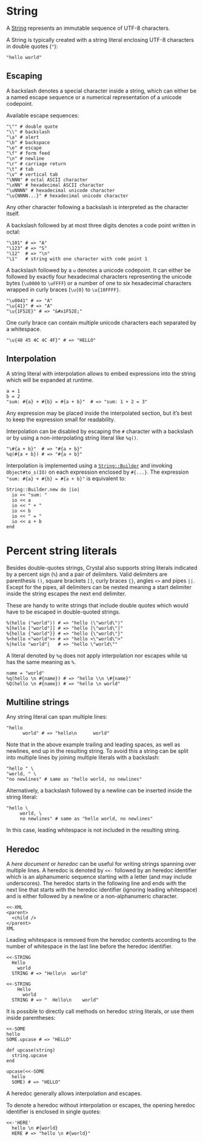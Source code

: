 # String

A [String](http://crystal-lang.org/api/String.html) represents an immutable sequence of UTF-8 characters.

A String is typically created with a string literal enclosing UTF-8 characters in double quotes (`"`):

```crystal
"hello world"
```

## Escaping

A backslash denotes a special character inside a string, which can either be a named escape sequence or a numerical representation of a unicode codepoint.

Available escape sequences:
```crystal
"\"" # double quote
"\\" # backslash
"\a" # alert
"\b" # backspace
"\e" # escape
"\f" # form feed
"\n" # newline
"\r" # carriage return
"\t" # tab
"\v" # vertical tab
"\NNN" # octal ASCII character
"\xNN" # hexadecimal ASCII character
"\uNNNN" # hexadecimal unicode character
"\u{NNNN...}" # hexadecimal unicode character
```

Any other character following a backslash is interpreted as the character itself.

A backslash followed by at most three digits denotes a code point written in octal:

```crystal
"\101" # => "A"
"\123" # => "S"
"\12"  # => "\n"
"\1"   # string with one character with code point 1
```

A backslash followed by a `u` denotes a unicode codepoint. It can either be followed by exactly four hexadecimal characters representing the unicode bytes (`\u0000` to `\uFFFF`) or a number of one to six hexadecimal characters wrapped in curly braces (`\u{0}` to `\u{10FFFF}`.

```crystal
"\u0041" # => "A"
"\u{41}" # => "A"
"\u{1F52E}" # => "&#x1F52E;"
```

One curly brace can contain multiple unicode characters each separated by a whitespace.

```crystal
"\u{48 45 4C 4C 4F}" # => "HELLO"
```

## Interpolation

A string literal with interpolation allows to embed expressions into the string which will be expanded at runtime.

```crystal
a = 1
b = 2
"sum: #{a} + #{b} = #{a + b}"  # => "sum: 1 + 2 = 3"
```

Any expression may be placed inside the interpolated section, but it’s best to keep the expression small for readability.

Interpolation can be disabled by escaping the `#` character with a backslash or by using a non-interpolating string literal like `%q()`.

```crystal
"\#{a + b}"  # => "#{a + b}"
%q(#{a + b}) # => "#{a + b}"
```

Interpolation is implemented using a [`String::Builder`](http://crystal-lang.org/api/String/Builder.html) and invoking `Object#to_s(IO)` on each expression enclosed by `#{...}`. The expression `"sum: #{a} + #{b} = #{a + b}"` is equivalent to:

```crystal
String::Builder.new do |io|
  io << "sum: "
  io << a
  io << " + "
  io << b
  io << " = "
  io << a + b
end
```

# Percent string literals

Besides double-quotes strings, Crystal also supports string literals indicated by a percent sign (`%`) and a pair of delimiters. Valid delimiters are parenthesis `()`, square brackets `[]`, curly braces `{}`, angles `<>` and pipes `||`. Except for the pipes, all delimiters can be nested meaning a start delimiter inside the string escapes the next end delimiter.

These are handy to write strings that include double quotes which would have to be escaped in double-quoted strings.

```crystal
%(hello ("world")) # => "hello (\"world\")"
%[hello ["world"]] # => "hello [\"world\"]"
%{hello {"world"}} # => "hello {\"world\"}"
%<hello <"world">> # => "hello <\"world\">"
%|hello "world"|   # => "hello \"world\""
```

A literal denoted by `%q` does not apply interpolation nor escapes while `%Q` has the same meaning as `%`.

```crystal
name = "world"
%q(hello \n #{name}) # => "hello \\n \#{name}"
%Q(hello \n #{name}) # => "hello \n world"
```

## Multiline strings

Any string literal can span multiple lines:

```crystal
"hello
      world" # => "hello\n      world"
```

Note that in the above example trailing and leading spaces, as well as newlines,
end up in the resulting string. To avoid this a string can be split into multiple lines
by joining multiple literals with a backslash:

```crystal
"hello " \
"world, " \
"no newlines" # same as "hello world, no newlines"
```

Alternatively, a backslash followed by a newline can be inserted inside the string literal:

```crystal
"hello \
     world, \
     no newlines" # same as "hello world, no newlines"
```

In this case, leading whitespace is not included in the resulting string.

## Heredoc

A *here document* or *heredoc* can be useful for writing strings spanning over multiple lines.
A heredoc is denoted by `<<-` followed by an heredoc identifier which is an alphanumeric sequence starting with a letter (and may include underscores). The heredoc starts in the following line and ends with the next line that starts with the heredoc identifier (ignoring leading whitespace) and is either followed by a newline or a non-alphanumeric character.

```crystal
<<-XML
<parent>
  <child />
</parent>
XML
```

Leading whitespace is removed from the heredoc contents according to the number of whitespace in the last line before the heredoc identifier.

```crystal
<<-STRING
  Hello
    world
  STRING # => "Hello\n  world"

<<-STRING
    Hello
      world
  STRING # => "  Hello\n    world"
```

It is possible to directly call methods on heredoc string literals, or use them inside parentheses:

```crystal
<<-SOME
hello
SOME.upcase # => "HELLO"

def upcase(string)
  string.upcase
end

upcase(<<-SOME
  hello
  SOME) # => "HELLO"
```

A heredoc generally allows interpolation and escapes.

To denote a heredoc without interpolation or escapes, the opening heredoc identifier is enclosed in single quotes:

```crystal
<<-'HERE'
  hello \n #{world}
  HERE # => "hello \n #{world}"
```
